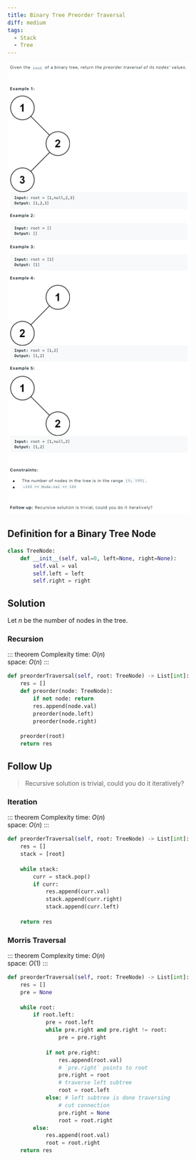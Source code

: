 ```yaml
---
title: Binary Tree Preorder Traversal
diff: medium
tags:
  - Stack
  - Tree
---
```


<img class="medium-zoom" src="/algo/binary-tree-preorder-traversal.png" alt="https://leetcode.com/problems/binary-tree-preorder-traversal">

## Definition for a Binary Tree Node

```py
class TreeNode:
    def __init__(self, val=0, left=None, right=None):
        self.val = val
        self.left = left
        self.right = right
```

## Solution

Let $n$ be the number of nodes in the tree.

### Recursion

::: theorem Complexity
time: $O(n)$  
space: $O(n)$
:::

```py
def preorderTraversal(self, root: TreeNode) -> List[int]:
    res = []
    def preorder(node: TreeNode):
        if not node: return
        res.append(node.val)
        preorder(node.left)
        preorder(node.right)

    preorder(root)
    return res
```

## Follow Up

> Recursive solution is trivial, could you do it iteratively?

### Iteration

::: theorem Complexity
time: $O(n)$  
space: $O(n)$
:::

```py
def preorderTraversal(self, root: TreeNode) -> List[int]:
    res = []
    stack = [root]

    while stack:
        curr = stack.pop()
        if curr:
            res.append(curr.val)
            stack.append(curr.right)
            stack.append(curr.left)

    return res
```

### Morris Traversal

::: theorem Complexity
time: $O(n)$  
space: $O(1)$
:::

```py
def preorderTraversal(self, root: TreeNode) -> List[int]:
    res = []
    pre = None

    while root:
        if root.left:
            pre = root.left
            while pre.right and pre.right != root:
                pre = pre.right

            if not pre.right:
                res.append(root.val)
                # `pre.right` points to root
                pre.right = root
                # traverse left subtree
                root = root.left
            else: # left subtree is done traversing
                # cut connection
                pre.right = None
                root = root.right
        else:
            res.append(root.val)
            root = root.right
    return res
```

